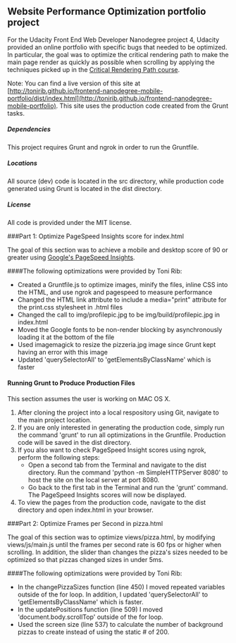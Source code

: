 ## Website Performance Optimization portfolio project

For the Udacity Front End Web Developer Nanodegree project 4, Udacity provided an online portfolio with specific bugs that needed to be optimized. In particular, the goal was to optimize the critical rendering path to make the main page render as quickly as possible when scrolling by applying the techniques picked up in the [Critical Rendering Path course](https://www.udacity.com/course/ud884).

Note: You can find a live version of this site at [http://tonirib.github.io/frontend-nanodegree-mobile-portfolio/dist/index.html](http://tonirib.github.io/frontend-nanodegree-mobile-portfolio). This site uses the production code created from the Grunt tasks.

##### Dependencies

This project requires Grunt and ngrok in order to run the Gruntfile.

##### Locations

All source (dev) code is located in the src directory, while production code generated using Grunt is located in the dist directory.

##### License

All code is provided under the MIT license.

###Part 1: Optimize PageSpeed Insights score for index.html

The goal of this section was to achieve a mobile and desktop score of 90 or greater using [Google's PageSpeed Insights](https://developers.google.com/speed/pagespeed/insights/).

####The following optimizations were provided by Toni Rib:

* Created a Gruntfile.js to optimize images, minify the files, inline CSS into the HTML, and use ngrok and pagespeed to measure performance
* Changed the HTML link attribute to include a media="print" attribute for the print.css stylesheet in .html files
* Changed the call to img/profilepic.jpg to be img/build/profilepic.jpg in index.html
* Moved the Google fonts to be non-render blocking by asynchronously loading it at the bottom of the file
* Used imagemagick to resize the pizzeria.jpg image since Grunt kept having an error with this image
* Updated 'querySelectorAll' to 'getElementsByClassName' which is faster

#### Running Grunt to Produce Production Files

This section assumes the user is working on MAC OS X.

1. After cloning the project into a local respository using Git, navigate to the main project location.
2. If you are only interested in generating the production code, simply run the command 'grunt' to run all optimizations in the Gruntfile. Production code will be saved in the dist directory.
3. If you also want to check PageSpeed Insight scores using ngrok, perform the following steps:
	* Open a second tab from the Terminal and navigate to the dist directory. Run the command 'python -m SimpleHTTPServer 8080' to host the site on the local server at port 8080.
	* Go back to the first tab in the Terminal and run the 'grunt' command. The PageSpeed Insights scores will now be displayed.
4. To view the pages from the production code, navigate to the dist directory and open index.html in your browser.

###Part 2: Optimize Frames per Second in pizza.html

The goal of this section was to optimize views/pizza.html, by modifying views/js/main.js until the frames per second rate is 60 fps or higher when scrolling. In addition, the slider than changes the pizza's sizes needed to be optimized so that pizzas changed sizes in under 5ms.

####The following optimizations were provided by Toni Rib:

* In the changePizzaSizes function (line 450) I moved repeated variables outside of the for loop. In addition, I updated 'querySelectorAll' to 'getElementsByClassName' which is faster.
* In the updatePositions function (line 509) I moved 'document.body.scrollTop' outside of the for loop.
* Used the screen size (line 537) to calculate the number of background pizzas to create instead of using the static # of 200.